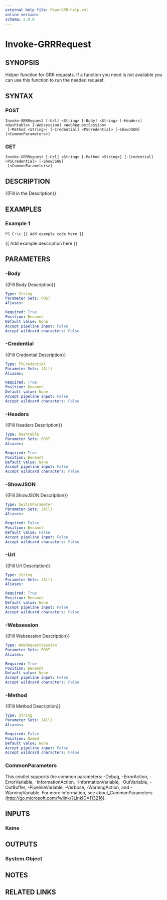 ```yaml
---
external help file: PowerGRR-help.xml
online version: 
schema: 2.0.0
---
```


# Invoke-GRRRequest

## SYNOPSIS
Helper function for GRR requests. If a function you need is not available you
can use this function to run the needed request.

## SYNTAX

### POST
```
Invoke-GRRRequest [-Url] <String> [-Body] <String> [-Headers] <Hashtable> [-Websession] <WebRequestSession>
 [-Method <String>] [-Credential] <PSCredential> [-ShowJSON] [<CommonParameters>]
```

### GET
```
Invoke-GRRRequest [-Url] <String> [-Method <String>] [-Credential] <PSCredential> [-ShowJSON]
 [<CommonParameters>]
```

## DESCRIPTION
{{Fill in the Description}}

## EXAMPLES

### Example 1
```
PS C:\> {{ Add example code here }}
```

{{ Add example description here }}

## PARAMETERS

### -Body
{{Fill Body Description}}

```yaml
Type: String
Parameter Sets: POST
Aliases: 

Required: True
Position: Benannt
Default value: None
Accept pipeline input: False
Accept wildcard characters: False
```

### -Credential
{{Fill Credential Description}}

```yaml
Type: PSCredential
Parameter Sets: (All)
Aliases: 

Required: True
Position: Benannt
Default value: None
Accept pipeline input: False
Accept wildcard characters: False
```

### -Headers
{{Fill Headers Description}}

```yaml
Type: Hashtable
Parameter Sets: POST
Aliases: 

Required: True
Position: Benannt
Default value: None
Accept pipeline input: False
Accept wildcard characters: False
```

### -ShowJSON
{{Fill ShowJSON Description}}

```yaml
Type: SwitchParameter
Parameter Sets: (All)
Aliases: 

Required: False
Position: Benannt
Default value: False
Accept pipeline input: False
Accept wildcard characters: False
```

### -Url
{{Fill Url Description}}

```yaml
Type: String
Parameter Sets: (All)
Aliases: 

Required: True
Position: Benannt
Default value: None
Accept pipeline input: False
Accept wildcard characters: False
```

### -Websession
{{Fill Websession Description}}

```yaml
Type: WebRequestSession
Parameter Sets: POST
Aliases: 

Required: True
Position: Benannt
Default value: None
Accept pipeline input: False
Accept wildcard characters: False
```

### -Method
{{Fill Method Description}}

```yaml
Type: String
Parameter Sets: (All)
Aliases: 

Required: False
Position: Named
Default value: None
Accept pipeline input: False
Accept wildcard characters: False
```

### CommonParameters
This cmdlet supports the common parameters: -Debug, -ErrorAction, -ErrorVariable, -InformationAction, -InformationVariable, -OutVariable, -OutBuffer, -PipelineVariable, -Verbose, -WarningAction, and -WarningVariable. For more information, see about_CommonParameters (http://go.microsoft.com/fwlink/?LinkID=113216).

## INPUTS

### Keine

## OUTPUTS

### System.Object

## NOTES

## RELATED LINKS


